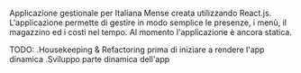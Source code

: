 Applicazione gestionale per Italiana Mense creata utilizzando React.js.
L'applicazione permette di gestire in modo semplice le presenze, i menù, il magazzino ed i costi nel tempo. 
Al momento l'applicazione è ancora statica.

TODO:
.Housekeeping & Refactoring prima di iniziare a rendere l'app dinamica
.Sviluppo parte dinamica dell'app
